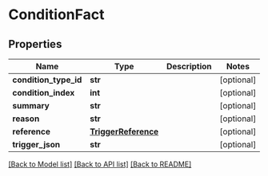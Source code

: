 # ConditionFact

## Properties
Name | Type | Description | Notes
------------ | ------------- | ------------- | -------------
**condition_type_id** | **str** |  | [optional] 
**condition_index** | **int** |  | [optional] 
**summary** | **str** |  | [optional] 
**reason** | **str** |  | [optional] 
**reference** | [**TriggerReference**](TriggerReference.md) |  | [optional] 
**trigger_json** | **str** |  | [optional] 

[[Back to Model list]](../README.md#documentation-for-models) [[Back to API list]](../README.md#documentation-for-api-endpoints) [[Back to README]](../README.md)

